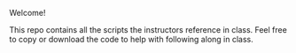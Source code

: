 Welcome!

This repo contains all the scripts the instructors reference in class. Feel free to copy or download the code to help with following along in class. 
